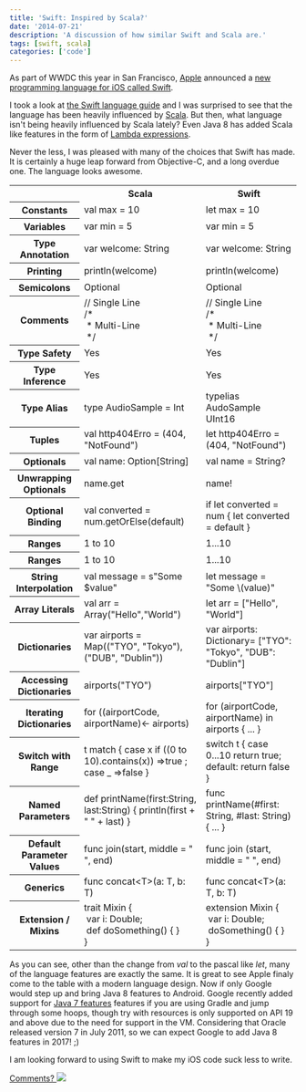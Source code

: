 ```yaml
---
title: 'Swift: Inspired by Scala?'
date: '2014-07-21'
description: 'A discussion of how similar Swift and Scala are.'
tags: [swift, scala]
categories: ['code']
---
```


<div class="summary" markdown="1">

As part of WWDC this year in San Francisco,
[Apple](http://apple.com) announced a [new programming language for
iOS called
Swift](http://techcrunch.com/2014/06/02/apple-launches-swift-a-new-programming-language-for-writing-ios-and-os-x-apps/).

I took a look at [the Swift language
guide](https://developer.apple.com/library/prerelease/ios/documentation/Swift/Conceptual/Swift_Programming_Language/TheBasics.html#//apple_ref/doc/uid/TP40014097-CH5-XID_399)
and I was surprised to see that the language has been heavily
influenced by [Scala](http://www.scala-lang.org/). But then, what language isn't being heavily influenced by Scala lately? Even Java 8 has added Scala like features in the form
of [Lambda expressions](https://leanpub.com/whatsnewinjava8/read#leanpub-auto-lambda-expressions).

</div>

Never the less, I was pleased with many of the choices that Swift has
made. It is certainly a huge leap forward from Objective-C, and a long
overdue one. The language looks awesome.

<table class="table table-striped table-bordered table-hover table-condensed">
<tr>
	<th></th>
	<th>Scala</th>
	<th>Swift</th>
</tr>
<tr>
	<th>Constants</th>
	<td>val max = 10</td>
	<td>let max = 10</td>
</tr>
<tr>
	<th>Variables</th>
	<td>var min = 5</td>
	<td>var min = 5</td>
</tr>
<tr>
	<th>Type Annotation</th>
	<td>var welcome: String</td>
	<td>var welcome: String</td>
</tr>
<tr>
	<th>Printing</th>
	<td>println(welcome)</td>
	<td>println(welcome)</td>
</tr>
<tr>
	<th>Semicolons</th>
	<td>Optional</td>
	<td>Optional</td>
</tr>
<tr>
	<th>Comments</th>
	<td>// Single Line <br/> /*<br/>&nbsp;* Multi-Line<br/>&nbsp;*/</td>
	<td>// Single Line <br/> /*<br/>&nbsp;* Multi-Line<br/>&nbsp;*/</td>
</tr>
<tr>
	<th>Type Safety</th>
	<td>Yes</td>
	<td>Yes</td>
</tr>
<tr>
	<th>Type Inference</th>
	<td>Yes</td>
	<td>Yes</td>
</tr>
<tr>
	<th>Type Alias</th>
	<td>type AudioSample = Int</td>
	<td>typelias AudoSample UInt16</td>
</tr>
<tr>
	<th>Tuples</th>
	<td>val http404Erro = (404, "NotFound")</td>
	<td>let http404Erro = (404, "NotFound")</td>
</tr>
<tr>
	<th>Optionals</th>
	<td>val name: Option[String]</td>
	<td>val name = String?</td>
</tr>
<tr>
	<th>Unwrapping Optionals</th>
	<td>name.get</td>
	<td>name!</td>
</tr>
<tr>
	<th>Optional Binding</th>
	<td>val converted = num.getOrElse(default)</td>
	<td>if let converted = num { let converted = default }</td>
</tr>
<tr>
	<th>Ranges</th>
	<td>1 to 10</td>
	<td>1...10</td>
</tr>
<tr>
	<th>Ranges</th>
	<td>1 to 10</td>
	<td>1...10</td>
</tr>
<tr>
	<th>String Interpolation</th>
	<td>val message = s"Some $value"</td>
	<td>let message = "Some \(value)"</td>
</tr>
<tr>
	<th>Array Literals</th>
	<td>val arr = Array("Hello","World")</td>
	<td>let arr = ["Hello", "World"]</td>
</tr>
<tr>
	<th>Dictionaries</th>
	<td>var airports = Map(("TYO", "Tokyo"), ("DUB", "Dublin"))</td>
	<td>var airports: Dictionary<String, String>= ["TYO": "Tokyo", "DUB": "Dublin"]</td>
</tr>
<tr>
	<th>Accessing Dictionaries</th>
	<td>airports("TYO")</td>
	<td>airports["TYO"]</td>
</tr>
<tr>
	<th>Iterating Dictionaries</th>
	<td>for ((airportCode, airportName)<- airports)</td>
	<td>for (airportCode, airportName) in airports { ... }</td>
</tr>
<tr>
	<th>Switch with Range</th>
	<td>t match { case x if ((0 to 10).contains(x)) =>true ; case _ =>false }</td>
	<td>switch t { case 0...10 return true; default: return false }</td>
</tr>
<tr>
	<th>Named Parameters</th>
	<td>def printName(first:String, last:String) { println(first + " " + last) }</td>
	<td>func printName(#first: String, #last: String) { ... }</td>
</tr>
<tr>
	<th>Default Parameter Values</th>
	<td>func join(start, middle = " ", end)</td>
	<td>func join (start, middle = " ", end)</td>
</tr>
<tr>
	<th>Generics</th>
	<td>func concat&lt;T&gt;(a: T, b: T)</td>
	<td>func concat&lt;T&gt;(a: T, b: T)</td>
</tr>
<tr>
	<th>Extension / Mixins</th>
	<td>trait Mixin {<br/>&nbsp;var i: Double;<br/>&nbsp;def doSomething() { }<br/> } </td>
	<td>extension Mixin {<br/>&nbsp;var i: Double;<br/>&nbsp;doSomething() { }<br/> } </td>
</tr>
</table>

As you can see, other than the change from *val* to the pascal like
*let*, many of the language features are exactly the same.  It is
great to see Apple finaly come to the table with a modern language
design. Now if only Google would step up and bring Java 8 features to
Android. Google recently added support for [Java 7
features](http://tools.android.com/tech-docs/new-build-system/user-guide#TOC-Using-sourceCompatibility-1.7)
features if you are using Gradle and jump through some hoops, though
try with resources is only supported on API 19 and above due to the
need for support in the VM. Considering that Oracle released version 7
in July 2011, so we can expect Google to add Java 8 features in 2017!
;)

I am looking forward to using Swift to make my iOS code suck less to write.

[Comments? <img src="{{urls.media}}/gplus.png"/>]()